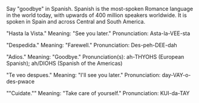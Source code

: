 
Say "goodbye" in Spanish. Spanish is the most-spoken Romance language in the world today, with upwards of 400 million speakers worldwide. It is spoken in Spain and across Central and South America.

"Hasta la Vista."
Meaning: "See you later."
Pronunciation: Asta-la-VEE-sta

"Despedida."
Meaning: "Farewell."
Pronunciation: Des-peh-DEE-dah

"Adios."
Meaning: "Goodbye."
Pronunciation(s): ah-THYOHS (European Spanish); ah/DIOHS (Spanish of the Americas)

"Te veo despues."
Meaning: "I'll see you later."
Pronunciation: day-VAY-o-des-pwace

""Cuidate.""
Meaning: "Take care of yourself."
Pronunciation: KUI-da-TAY
